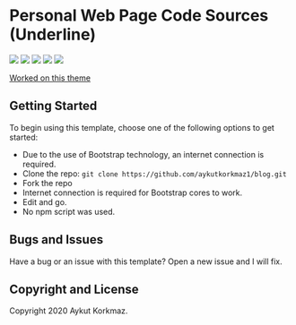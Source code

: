 # Personal Web Page Code Sources (Underline)

![](https://img.shields.io/github/issues/aykutkorkmaz1/aykutkorkmaz1.github.io)
![](https://img.shields.io/github/forks/aykutkorkmaz1/aykutkorkmaz1.github.io?color=red)
![](https://img.shields.io/github/license/aykutkorkmaz1/aykutkorkmaz1.github.io)
![](https://img.shields.io/badge/version-0.1-orange)
![](https://img.shields.io/badge/langs-css%2C%20js-blue)

[Worked on this theme](https://startbootstrap.com/themes/resume/)

## Getting Started

To begin using this template, choose one of the following options to get started:
* Due to the use of Bootstrap technology, an internet connection is required.
* Clone the repo: `git clone https://github.com/aykutkorkmaz1/blog.git`
* Fork the repo
* Internet connection is required for Bootstrap cores to work.
* Edit and go.
* No npm script was used.

## Bugs and Issues

Have a bug or an issue with this template? Open a new issue and I will fix.

## Copyright and License

Copyright 2020 Aykut Korkmaz.
